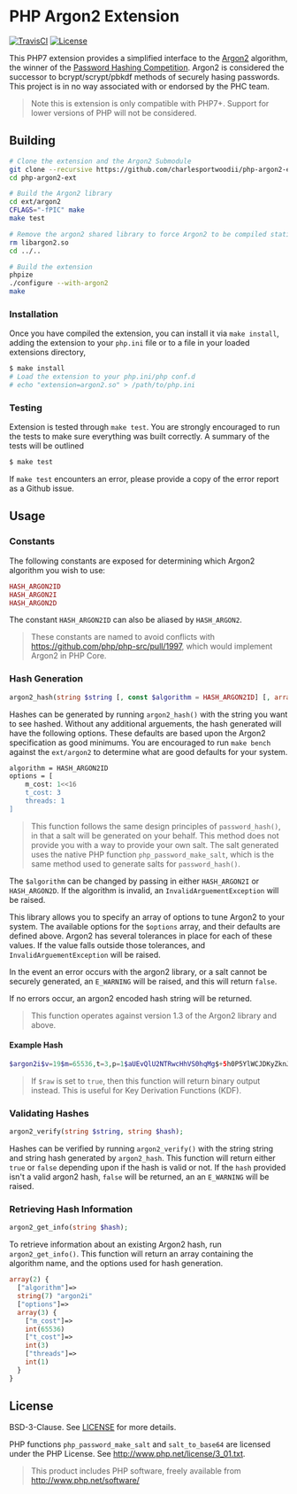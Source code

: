 # PHP Argon2 Extension

[![TravisCI](https://img.shields.io/travis/charlesportwoodii/php-argon2-ext.svg?style=flat-square "TravisCI")](https://travis-ci.org/charlesportwoodii/php-argon2-ext)
[![License](https://img.shields.io/badge/license-BSD-orange.svg?style=flat-square "License")](https://github.com/charlesportwoodii//php-argon2-ext/blob/master/LICENSE.md)


This PHP7 extension provides a simplified interface to the [Argon2](https://github.com/P-H-C/phc-winner-argon2) algorithm, the winner of the [Password Hashing Competition](https://password-hashing.net/). Argon2 is considered the successor to bcrypt/scrypt/pbkdf methods of securely hasing passwords. This project is in no way associated with or endorsed by the PHC team.

> Note this is extension is only compatible with PHP7+. Support for lower versions of PHP will not be considered.

## Building

```bash
# Clone the extension and the Argon2 Submodule
git clone --recursive https://github.com/charlesportwoodii/php-argon2-ext
cd php-argon2-ext

# Build the Argon2 library
cd ext/argon2
CFLAGS="-fPIC" make
make test

# Remove the argon2 shared library to force Argon2 to be compiled statically into the extension
rm libargon2.so
cd ../..

# Build the extension
phpize
./configure --with-argon2
make
```

### Installation

Once you have compiled the extension, you can install it via `make install`, adding the extension to your `php.ini` file or to a file in your loaded extensions directory, 

```bash
$ make install
# Load the extension to your php.ini/php conf.d
# echo "extension=argon2.so" > /path/to/php.ini
```

### Testing

Extension is tested through `make test`. You are strongly encouraged to run the tests to make sure everything was built correctly. A summary of the tests will be outlined

```bash
$ make test
```

If `make test` encounters an error, please provide a copy of the error report as a Github issue.

## Usage

### Constants

The following constants are exposed for determining which Argon2 algorithm you wish to use:

```php
HASH_ARGON2ID
HASH_ARGON2I
HASH_ARGON2D
```

The constant `HASH_ARGON2ID` can also be aliased by `HASH_ARGON2`.

> These constants are named to avoid conflicts with https://github.com/php/php-src/pull/1997, which would implement Argon2 in PHP Core.

### Hash Generation
```php
argon2_hash(string $string [, const $algorithm = HASH_ARGON2ID] [, array $options ] [, bool $raw = false ]);
```

Hashes can be generated by running `argon2_hash()` with the string you want to see hashed. Without any additional arguements, the hash generated will have the following options. These defaults are based upon the Argon2 specification as good minimums. You are encouraged to run `make bench` against the `ext/argon2` to determine what are good defaults for your system.

```bash
algorithm = HASH_ARGON2ID
options = [
    m_cost: 1<<16
    t_cost: 3
    threads: 1
]
```

> This function follows the same design principles of `password_hash()`, in that a salt will be generated on your behalf. This method does not provide you with a way to provide your own salt. The salt generated uses the native PHP function `php_password_make_salt`, which is the same method used to generate salts for `password_hash()`.

The `$algorithm` can be changed by passing in either `HASH_ARGON2I` or `HASH_ARGON2D`. If the algorithm is invalid, an `InvalidArguementException` will be raised.

This library allows you to specify an array of options to tune Argon2 to your system. The available options for the `$options` array, and their defaults are defined above. Argon2 has several tolerances in place for each of these values. If the value falls outside those tolerances, and `InvalidArguementException` will be raised.

In the event an error occurs with the argon2 library, or a salt cannot be securely generated, an `E_WARNING` will be raised, and this will return `false`.

If no errors occur, an argon2 encoded hash string will be returned.

> This function operates against version 1.3 of the Argon2 library and above.

#### Example Hash
```php
$argon2i$v=19$m=65536,t=3,p=1$aUEvQlU2NTRwcHhVS0hqMg$+5h0P5YlWCJDKyZknJ0sAyqQtZjhuP1Bkw/E2It4IcE
```

> If `$raw` is set to `true`, then this function will return binary output instead. This is useful for Key Derivation Functions (KDF).

### Validating Hashes
```php
argon2_verify(string $string, string $hash);
```

Hashes can be verified by running `argon2_verify()` with the string string and string hash generated by `argon2_hash`. This function will return either `true` or `false` depending upon if the hash is valid or not. If the `hash` provided isn't a valid argon2 hash, `false` will be returned, an an `E_WARNING` will be raised.

### Retrieving Hash Information
```php
argon2_get_info(string $hash);
```

To retrieve information about an existing Argon2 hash, run `argon2_get_info()`. This function will return an array containing the algorithm name, and the options used for hash generation.

```php
array(2) {
  ["algorithm"]=>
  string(7) "argon2i"
  ["options"]=>
  array(3) {
    ["m_cost"]=>
    int(65536)
    ["t_cost"]=>
    int(3)
    ["threads"]=>
    int(1)
  }
}
```

## License

BSD-3-Clause. See [LICENSE](LICENSE) for more details.

PHP functions `php_password_make_salt` and `salt_to_base64` are licensed under the PHP License. See http://www.php.net/license/3_01.txt.

> This product includes PHP software, freely available from <http://www.php.net/software/>
